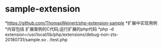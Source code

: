 # sample-extension
*https://github.com/ThomasWeinert/php-extension-sample
*扩展中实现用例
*内容包括 扩展案例的C代码;运行扩展的php代码
*php -d extension=/usr/local/lib/php/extensions/debug-non-zts-20180731/sample.so . /test.php

